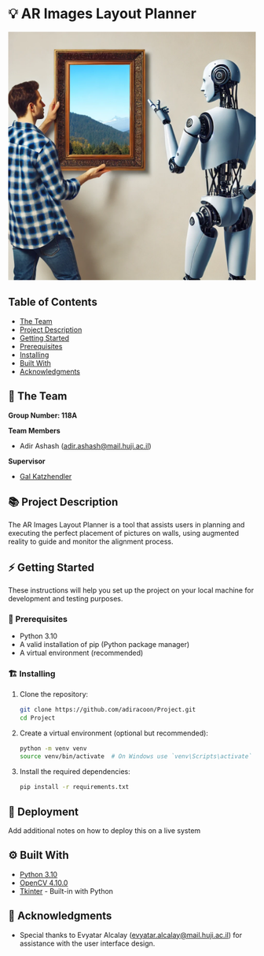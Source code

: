 # 💡 AR Images Layout Planner

<!-- cool project cover image -->
![Project Cover Image](https://github.com/adiracoon/Project/blob/main/R.webp)

<!-- table of content -->
## Table of Contents
- [The Team](#the-team)
- [Project Description](#project-description)
- [Getting Started](#getting-started)
- [Prerequisites](#prerequisites)
- [Installing](#installing)
- [Built With](#built-with)
- [Acknowledgments](#acknowledgments)

## 👥 The Team 
**Group Number: 118A**

**Team Members**
- Adir Ashash (adir.ashash@mail.huji.ac.il)

**Supervisor**
- [Gal Katzhendler](mailto:gal.katzhendler@mail.huji.ac.il)



## 📚 Project Description
The AR Images Layout Planner is a tool that assists users in planning and executing the perfect placement of pictures on walls, using augmented reality to guide and monitor the alignment process.


## ⚡ Getting Started

These instructions will help you set up the project on your local machine for development and testing purposes.

### 🧱 Prerequisites
- Python 3.10
- A valid installation of pip (Python package manager)
- A virtual environment (recommended)


### 🏗️ Installing

1. Clone the repository:
    ```bash
    git clone https://github.com/adiracoon/Project.git
    cd Project
    ```

2. Create a virtual environment (optional but recommended):
    ```bash
    python -m venv venv
    source venv/bin/activate  # On Windows use `venv\Scripts\activate`
    ```

3. Install the required dependencies:
    ```bash
    pip install -r requirements.txt
    ```


## 🚀 Deployment
Add additional notes on how to deploy this on a live system

## ⚙️ Built With
  - [Python 3.10](https://www.python.org/downloads/release/python-3100/)
  - [OpenCV 4.10.0](https://opencv.org/)
  - [Tkinter](https://docs.python.org/3/library/tkinter.html) - Built-in with Python


## 🙏 Acknowledgments
  - Special thanks to Evyatar Alcalay (evyatar.alcalay@mail.huji.ac.il) for assistance with the user interface design.

